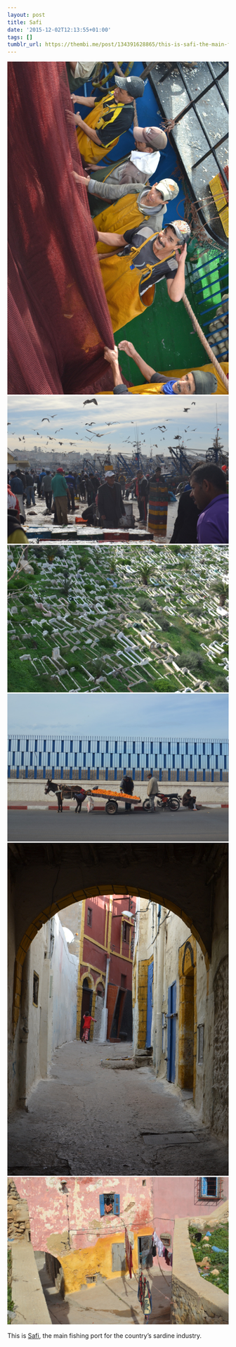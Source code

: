 ```yaml
---
layout: post
title: Safi
date: '2015-12-02T12:13:55+01:00'
tags: []
tumblr_url: https://thembi.me/post/134391628865/this-is-safi-the-main-fishing-port-for-the
---
```

 ![](/files/tumblr_nyq9v7l1TB1tq106bo3_1280.jpg)  
 ![](/files/tumblr_nyq9v7l1TB1tq106bo1_1280.jpg)  
 ![](/files/tumblr_nyq9v7l1TB1tq106bo6_r1_1280.jpg)  
 ![](/files/tumblr_nyq9v7l1TB1tq106bo2_1280.jpg)  
 ![](/files/tumblr_nyq9v7l1TB1tq106bo4_1280.jpg)  
 ![](/files/tumblr_nyq9v7l1TB1tq106bo5_1280.jpg)  
  

This is [Safi](https://en.wikipedia.org/wiki/Safi,_Morocco), the main fishing port for the country’s sardine industry.

